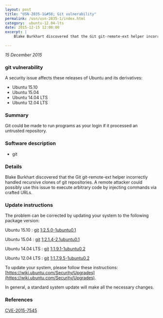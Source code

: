 ```yaml
---
layout: post
title: "USN-2835-1&#58; Git vulnerability"
permalink: /usn/usn-2835-1/index.html
category:  ubuntu-12.04-lts
date: 2015-12-15 12:00:00
excerpt: |
    Blake Burkhart discovered that the Git git-remote-ext helper incorrectly handled recursive clones of git repositories. A remote attacker could possibly use this issue to execute arbitrary code by injecting commands via crafted URLs. 
    
--- 
```

 
 

*15 December 2015*

### git vulnerability

A security issue affects these releases of Ubuntu and its derivatives:

* Ubuntu 15.10
* Ubuntu 15.04
* Ubuntu 14.04 LTS
* Ubuntu 12.04 LTS

### Summary

Git could be made to run programs as your login if it processed an untrusted repository.

### Software description

* git 

### Details

Blake Burkhart discovered that the Git git-remote-ext helper incorrectly handled recursive clones of git repositories. A remote attacker could possibly use this issue to execute arbitrary code by injecting commands via crafted URLs. 

### Update instructions

The problem can be corrected by updating your system to the following package version:

Ubuntu 15.10
 : [git](https://launchpad.net/ubuntu/+source/git) <span> [1:2.5.0-1ubuntu0.1](https://launchpad.net/ubuntu/+source/git/1:2.5.0-1ubuntu0.1) </span> 

Ubuntu 15.04
 : [git](https://launchpad.net/ubuntu/+source/git) <span> [1:2.1.4-2.1ubuntu0.1](https://launchpad.net/ubuntu/+source/git/1:2.1.4-2.1ubuntu0.1) </span> 

Ubuntu 14.04 LTS
 : [git](https://launchpad.net/ubuntu/+source/git) <span> [1:1.9.1-1ubuntu0.2](https://launchpad.net/ubuntu/+source/git/1:1.9.1-1ubuntu0.2) </span> 

Ubuntu 12.04 LTS
 : [git](https://launchpad.net/ubuntu/+source/git) <span> [1:1.7.9.5-1ubuntu0.2](https://launchpad.net/ubuntu/+source/git/1:1.7.9.5-1ubuntu0.2) </span> 

To update your system, please follow these instructions: [https://wiki.ubuntu.com/Security/Upgrades](https://wiki.ubuntu.com/Security/Upgrades).

In general, a standard system update will make all the necessary changes. 

### References

 
 [CVE-2015-7545](http://people.ubuntu.com/~ubuntu-security/cve/CVE-2015-7545)
 

